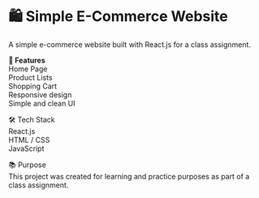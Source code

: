 # 🛍️ Simple E-Commerce Website

A simple e-commerce website built with React.js for a class assignment.

🚀<b> Features </b> <br>
Home Page<br>
Product Lists<br>
Shopping Cart<br>
Responsive design<br>
Simple and clean UI<br>

🛠️ Tech Stack<br>
React.js<br>
HTML / CSS<br>
JavaScript<br>

📚 Purpose<br>
This project was created for learning and practice purposes as part of a class assignment.
